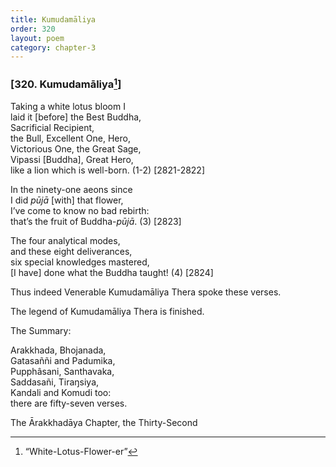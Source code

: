 ```yaml
---
title: Kumudamāliya
order: 320
layout: poem
category: chapter-3
---
```


### \[320. Kumudamāliya[^1]\]

Taking a white lotus bloom I  
laid it \[before\] the Best Buddha,  
Sacrificial Recipient,  
the Bull, Excellent One, Hero,  
Victorious One, the Great Sage,  
Vipassi \[Buddha\], Great Hero,  
like a lion which is well-born. (1-2) \[2821-2822\]

In the ninety-one aeons since  
I did *pūjā* \[with\] that flower,  
I’ve come to know no bad rebirth:  
that’s the fruit of Buddha-*pūjā*. (3) \[2823\]

The four analytical modes,  
and these eight deliverances,  
six special knowledges mastered,  
\[I have\] done what the Buddha taught! (4) \[2824\]

Thus indeed Venerable Kumudamāliya Thera spoke these verses.

The legend of Kumudamāliya Thera is finished.

The Summary:

Arakkhada, Bhojanada,  
Gatasaññi and Padumika,  
Pupphâsani, Santhavaka,  
Saddasañi, Tiraŋsiya,  
Kandali and Komudi too:  
there are fifty-seven verses.

The Ārakkhadāya Chapter, the Thirty-Second

[^1]: “White-Lotus-Flower-er”
